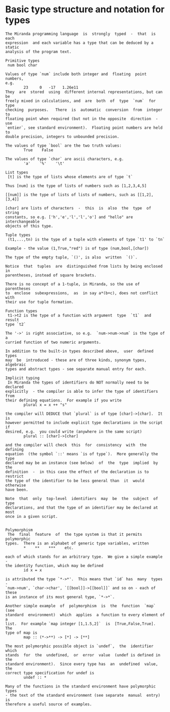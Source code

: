 # Basic type structure and notation for types

    The Miranda programming language  is  strongly  typed  -  that  is  each
    expression  and each variable has a type that can be deduced by a static
    analysis of the program text.

    Primitive types
     num bool char

    Values of type `num` include both integer and  floating  point  numbers,
    e.g.
            23     0   -17   1.26e11
    They  are  stored  using  different internal representations, but can be
    freely mixed in calculations, and  are  both  of  type  `num`  for  type
    checking  purposes.   There  is  automatic  conversion  from  integer to
    floating point when required (but not in the opposite  direction  -  use
    `entier`, see standard environment).  Floating point numbers are held to
    double precision, integers to unbounded precision.

    The values of type `bool` are the two truth values:
            True    False

    The values of type `char` are ascii characters, e.g.
            'a'    '%'    '\t'

    List types
     [t] is the type of lists whose elements are of type `t`

    Thus [num] is the type of lists of numbers such as [1,2,3,4,5]

    [[num]] is the type of lists of lists of numbers, such as [[1,2],[3,4]]

    [char] are lists of characters  -  this  is  also  the  type  of  string
    constants, so e.g. ['h','e','l','l','o'] and "hello" are interchangeable
    objects of this type.

    Tuple types
     (t1,...,tn) is the type of a tuple with elements of type `t1' to `tn`

    Example - the value (1,True,"red") is of type (num,bool,[char])

    The type of the empty tuple, `()', is also  written  `()`.

    Notice  that  tuples  are  distinguished from lists by being enclosed in
    parentheses, instead of square brackets.

    There is no concept of a 1-tuple, in Miranda, so the use of  parentheses
    to  enclose  subexpressions,  as  in say a*(b+c), does not conflict with
    their use for tuple formation.

    Function types
     t1->t2 is the type of a function with argument  type  `t1`  and  result
    type `t2`

    The '->' is right associative, so e.g.  `num->num->num` is the type of a
    curried function of two numeric arguments.

    In addition to the built-in types described above,  user  defined  types
    may  be  introduced - these are of three kinds, synonym types, algebraic
    types and abstract types - see separate manual entry for each.

    Implicit typing
     In Miranda the types of identifiers do NOT normally need to be declared
    explicitly  - the compiler is able to infer the type of identifiers from
    their defining equations.  For example if you write
            plural x = x ++ "s"

    the compiler will DEDUCE that `plural` is of type [char]->[char].  It is
    however permitted to include explicit type declarations in the script if
    desired, e.g.  you could write (anywhere in the same script)
            plural :: [char]->[char]

    and the compiler will check  this  for  consistency  with  the  defining
    equation  (the symbol `::' means `is of type`).  More generally the type
    declared may be an instance (see below)  of  the  type  implied  by  the
    definition  -  in this case the effect of the declaration is to restrict
    the type of the identifier to be less general than  it  would  otherwise
    have been.

    Note  that  only  top-level  identifiers  may  be  the  subject  of type
    declarations, and that the type of an identifier may be declared at most
    once in a given script.


    Polymorphism
     The  final  feature  of  the type system is that it permits polymorphic
    types.  There is an alphabet of generic type variables, written
            *    **    ***    etc.

    each of which stands for an arbitrary type.  We give a simple example  -
    the identity function, which may be defined
            id x = x

    is attributed the type `*->*'.  This means that `id` has  many  types  -
    `num->num', `char->char', `[[bool]]->[[bool]]` and so on - each of these
    is an instance of its most general type, `*->*`.

    Another simple example  of  polymorphism  is  the  function  `map`  (see
    standard  environment)  which  applies  a function to every element of a
    list.  For example `map integer [1,1.5,2]`  is  [True,False,True].   The
    type of map is
            map :: (*->**) -> [*] -> [**]

    The most polymorphic possible object is `undef`,  the  identifier  which
    stands  for  the  undefined,  or  error  value  (undef is defined in the
    standard environment).  Since every type has  an  undefined  value,  the
    correct type specification for undef is
            undef :: *

    Many of the functions in the standard environment have polymorphic types
    - the text of the standard environment (see separate  manual  entry)  is
    therefore a useful source of examples.
